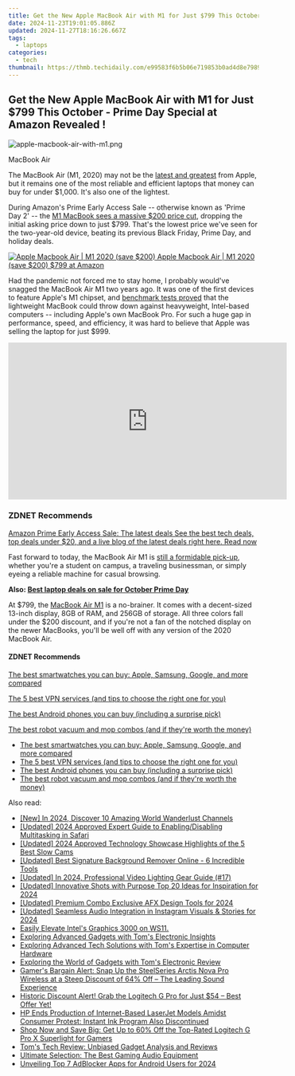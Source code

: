 ```yaml
---
title: Get the New Apple MacBook Air with M1 for Just $799 This October - Prime Day Special at Amazon Revealed !
date: 2024-11-23T19:01:05.886Z
updated: 2024-11-27T18:16:26.667Z
tags:
  - laptops
categories:
  - tech
thumbnail: https://thmb.techidaily.com/e99583f6b5b06e719853b0ad4d8e79890585ba4f6bebb22736b51161b0bbe49e.jpg
---
```


## Get the New Apple MacBook Air with M1 for Just $799 This October - Prime Day Special at Amazon Revealed !

![apple-macbook-air-with-m1.png](https://www.zdnet.com/a/img/resize/dce53dea69363320ee3e8442e3435d1988eaf306/2020/11/10/52a30c8c-5bc2-4301-820f-6490424f0ee2/apple-macbook-air-with-m1.png?auto=webp&width=1280)

MacBook Air

The MacBook Air (M1, 2020) may not be the [latest and greatest](https://www.zdnet.com/article/apple-macbook-air-m2-2022-review/?ftag=TRE-03-10aaa6b&bhid=%7B%24external%5Fid%7D&mid=%7B%24MESSAGE%5FID%7D&cid=%7B%24contact%5Fid%7D) from Apple, but it remains one of the most reliable and efficient laptops that money can buy for under $1,000\. It's also one of the lightest. 

During Amazon's Prime Early Access Sale -- otherwise known as 'Prime Day 2' -- the [M1 MacBook sees a massive $200 price cut](https://buy.geni.us/Proxy.ashx?TSID=368250&GR%5FURL=https%3A%2F%2Fwww.amazon.com%2FApple-MacBook-13-inch-256GB-Storage%2Fdp%2FB08N5KWB9H%3Ftag%3Dzd-buy-button-20%26ascsubtag%3D%5F%5FCOM%5FCLICK%5FID%5F%5F%7C3232aa93-e881-4026-a4a6-e2d0d7febbb1%7Cdtp&dtb=1), dropping the initial asking price down to just $799\. That's the lowest price we've seen for the two-year-old device, beating its previous Black Friday, Prime Day, and holiday deals. 

[![Apple Macbook Air | M1 2020 (save $200)](https://www.zdnet.com/a/img/resize/4e2d1af1a36bba35a744ceb3abdd99e04415b708/2021/08/25/96fc3e1c-9e32-405c-9e28-f7f819a45625/m1-macbook-air.jpg?auto=webp&fit=crop&height=172.5&width=294) Apple Macbook Air | M1 2020 (save $200) $799 at Amazon](https://buy.geni.us/Proxy.ashx?TSID=368250&GR%5FURL=https%3A%2F%2Fwww.amazon.com%2FApple-MacBook-13-inch-256GB-Storage%2Fdp%2FB08N5KWB9H%2F%3Ftag%3Dzd-buy-button-20%26ascsubtag%3D%5F%5FCOM%5FCLICK%5FID%5F%5F%7C3232aa93-e881-4026-a4a6-e2d0d7febbb1%7Cdtp&dtb=1)

Had the pandemic not forced me to stay home, I probably would've snagged the MacBook Air M1 two years ago. It was one of the first devices to feature Apple's M1 chipset, and [benchmark tests proved](https://www.zdnet.com/article/apple-m1-speed-tests-new-arm-macbook-air-blows-away-intel-based-macbook-pro/) that the lightweight MacBook could throw down against heavyweight, Intel-based computers -- including Apple's own MacBook Pro. For such a huge gap in performance, speed, and efficiency, it was hard to believe that Apple was selling the laptop for just $999\. 

<!-- affiliate ads begin -->
<iframe width="560" height="315" src="https://www.youtube.com/embed/58KlTPHv8dU?si=7ICagyNgrao7OkVO&autoplay=1" title="YouTube video player" frameborder="0" allow="accelerometer; autoplay; clipboard-write; encrypted-media; gyroscope; picture-in-picture; web-share" referrerpolicy="strict-origin-when-cross-origin" allowfullscreen></iframe>
<!-- affiliate ads end -->

### **ZDNET** Recommends

[Amazon Prime Early Access Sale: The latest deals See the best tech deals, top deals under $20, and a live blog of the latest deals right here.  Read now](https://www.zdnet.com/collection/amazon-prime-day/)

Fast forward to today, the MacBook Air M1 is [still a formidable pick-up](https://www.zdnet.com/article/m1-macbook-air-long-term-review/), whether you're a student on campus, a traveling businessman, or simply eyeing a reliable machine for casual browsing.

**Also: [Best laptop deals on sale for October Prime Day](https://www.zdnet.com/article/best-holiday-laptop-deals-2022/)**

At $799, the [MacBook Air M1](https://buy.geni.us/Proxy.ashx?TSID=368250&GR%5FURL=https%3A%2F%2Fwww.amazon.com%2FApple-MacBook-13-inch-256GB-Storage%2Fdp%2FB08N5KWB9H%2F%3Ftag%3Dzd-buy-button-20%26ascsubtag%3D%5F%5FCOM%5FCLICK%5FID%5F%5F%7C3232aa93-e881-4026-a4a6-e2d0d7febbb1%7Cdtp&dtb=1) is a no-brainer. It comes with a decent-sized 13-inch display, 8GB of RAM, and 256GB of storage. All three colors fall under the $200 discount, and if you're not a fan of the notched display on the newer MacBooks, you'll be well off with any version of the 2020 MacBook Air. 

#### **ZDNET** Recommends

[The best smartwatches you can buy: Apple, Samsung, Google, and more compared](https://www.zdnet.com/article/best-smartwatch/ "The best smartwatches you can buy: Apple, Samsung, Google, and more compared")

[The 5 best VPN services (and tips to choose the right one for you)](https://www.zdnet.com/article/best-vpn/ "The 5 best VPN services (and tips to choose the right one for you)")

[The best Android phones you can buy (including a surprise pick)](https://www.zdnet.com/article/best-android-phone/ "The best Android phones you can buy (including a surprise pick)")

[The best robot vacuum and mop combos (and if they're worth the money)](https://www.zdnet.com/article/best-robot-vacuum-mop/ "The best robot vacuum and mop combos (and if they're worth the money)")

* [The best smartwatches you can buy: Apple, Samsung, Google, and more compared](https://www.zdnet.com/article/best-smartwatch/ "The best smartwatches you can buy: Apple, Samsung, Google, and more compared")
* [The 5 best VPN services (and tips to choose the right one for you)](https://www.zdnet.com/article/best-vpn/ "The 5 best VPN services (and tips to choose the right one for you)")
* [The best Android phones you can buy (including a surprise pick)](https://www.zdnet.com/article/best-android-phone/ "The best Android phones you can buy (including a surprise pick)")
* [The best robot vacuum and mop combos (and if they're worth the money)](https://www.zdnet.com/article/best-robot-vacuum-mop/ "The best robot vacuum and mop combos (and if they're worth the money)")

<ins class="adsbygoogle"
     style="display:block"
     data-ad-format="autorelaxed"
     data-ad-client="ca-pub-7571918770474297"
     data-ad-slot="1223367746"></ins>

<ins class="adsbygoogle"
     style="display:block"
     data-ad-client="ca-pub-7571918770474297"
     data-ad-slot="8358498916"
     data-ad-format="auto"
     data-full-width-responsive="true"></ins>

<span class="atpl-alsoreadstyle">Also read:</span>
<div><ul>
<li><a href="https://facebook-video-share.techidaily.com/new-in-2024-discover-10-amazing-world-wanderlust-channels/"><u>[New] In 2024, Discover 10 Amazing World Wanderlust Channels</u></a></li>
<li><a href="https://vp-tips.techidaily.com/updated-2024-approved-expert-guide-to-enablingdisabling-multitasking-in-safari/"><u>[Updated] 2024 Approved Expert Guide to Enabling/Disabling Multitasking in Safari</u></a></li>
<li><a href="https://fox-links.techidaily.com/updated-2024-approved-technology-showcase-highlights-of-the-5-best-slow-cams/"><u>[Updated] 2024 Approved Technology Showcase Highlights of the 5 Best Slow Cams</u></a></li>
<li><a href="https://extra-guidance.techidaily.com/updated-best-signature-background-remover-online-6-incredible-tools/"><u>[Updated] Best Signature Background Remover Online - 6 Incredible Tools</u></a></li>
<li><a href="https://youtube-docs.techidaily.com/ed-in-2024-professional-video-lighting-gear-guide-17/"><u>[Updated] In 2024, Professional Video Lighting Gear Guide (#17)</u></a></li>
<li><a href="https://instagram-videos.techidaily.com/updated-innovative-shots-with-purpose-top-20-ideas-for-inspiration-for-2024/"><u>[Updated] Innovative Shots with Purpose Top 20 Ideas for Inspiration for 2024</u></a></li>
<li><a href="https://vp-tips.techidaily.com/updated-premium-combo-exclusive-afx-design-tools-for-2024/"><u>[Updated] Premium Combo Exclusive AFX Design Tools for 2024</u></a></li>
<li><a href="https://instagram-video-recordings.techidaily.com/updated-seamless-audio-integration-in-instagram-visuals-and-stories-for-2024/"><u>[Updated] Seamless Audio Integration in Instagram Visuals & Stories for 2024</u></a></li>
<li><a href="https://network-issues.techidaily.com/1719974691697-easily-elevate-intels-graphics-3000-on-ws11/"><u>Easily Elevate Intel's Graphics 3000 on WS11.</u></a></li>
<li><a href="https://hardware-reviews.techidaily.com/exploring-advanced-gadgets-with-toms-electronic-insights/"><u>Exploring Advanced Gadgets with Tom's Electronic Insights</u></a></li>
<li><a href="https://hardware-reviews.techidaily.com/exploring-advanced-tech-solutions-with-toms-expertise-in-computer-hardware/"><u>Exploring Advanced Tech Solutions with Tom's Expertise in Computer Hardware</u></a></li>
<li><a href="https://hardware-reviews.techidaily.com/exploring-the-world-of-gadgets-with-toms-electronic-review/"><u>Exploring the World of Gadgets with Tom's Electronic Review</u></a></li>
<li><a href="https://hardware-reviews.techidaily.com/1723964488742-gamers-bargain-alert-snap-up-the-steelseries-arctis-nova-pro-wireless-at-a-steep-discount-of-64-off-the-leading-sound-experience/"><u>Gamer's Bargain Alert: Snap Up the SteelSeries Arctis Nova Pro Wireless at a Steep Discount of 64% Off – The Leading Sound Experience</u></a></li>
<li><a href="https://hardware-reviews.techidaily.com/1723964487571-historic-discount-alert-grab-the-logitech-g-pro-for-just-54-best-offer-yet/"><u>Historic Discount Alert! Grab the Logitech G Pro for Just $54 – Best Offer Yet!</u></a></li>
<li><a href="https://hardware-reviews.techidaily.com/hp-ends-production-of-internet-based-laserjet-models-amidst-consumer-protest-instant-ink-program-also-discontinued/"><u>HP Ends Production of Internet-Based LaserJet Models Amidst Consumer Protest: Instant Ink Program Also Discontinued</u></a></li>
<li><a href="https://hardware-reviews.techidaily.com/shop-now-and-save-big-get-up-to-60-off-the-top-rated-logitech-g-pro-x-superlight-for-gamers/"><u>Shop Now and Save Big: Get Up to 60% Off the Top-Rated Logitech G Pro X Superlight for Gamers</u></a></li>
<li><a href="https://hardware-reviews.techidaily.com/toms-tech-review-unbiased-gadget-analysis-and-reviews/"><u>Tom's Tech Review: Unbiased Gadget Analysis and Reviews</u></a></li>
<li><a href="https://hardware-reviews.techidaily.com/ultimate-selection-the-best-gaming-audio-equipment/"><u>Ultimate Selection: The Best Gaming Audio Equipment</u></a></li>
<li><a href="https://facebook-video-footage.techidaily.com/unveiling-top-7-adblocker-apps-for-android-users-for-2024/"><u>Unveiling Top 7 AdBlocker Apps for Android Users for 2024</u></a></li>
</ul></div>

